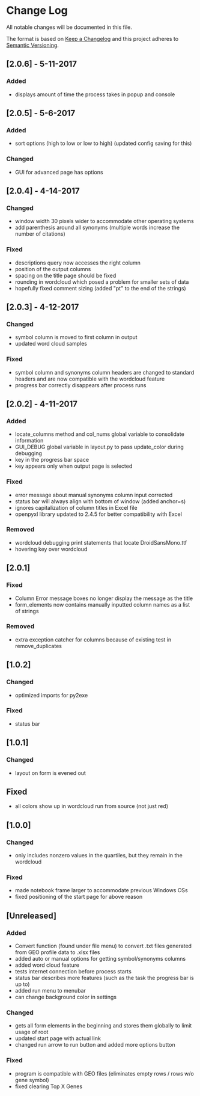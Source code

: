 # Change Log
All notable changes will be documented in this file.

The format is based on [Keep a Changelog](http://keepachangelog.com/)
and this project adheres to [Semantic Versioning](http://semver.org/).


## [2.0.6] - 5-11-2017
### Added
- displays amount of time the process takes in popup and console

## [2.0.5] - 5-6-2017
### Added
- sort options (high to low or low to high) (updated config saving for this)

### Changed
- GUI for advanced page has options

## [2.0.4] - 4-14-2017
### Changed
- window width 30 pixels wider to accommodate other operating systems
- add parenthesis around all synonyms (multiple words increase the number of citations)

### Fixed
- descriptions query now accesses the right column
- position of the output columns
- spacing on the title page should be fixed
- rounding in wordcloud which posed a problem for smaller sets of data
- hopefully fixed comment sizing (added "pt" to the end of the strings)

## [2.0.3] - 4-12-2017
### Changed
- symbol column is moved to first column in output
- updated word cloud samples

### Fixed
- symbol column and synonyms column headers are changed to standard headers
and are now compatible with the wordcloud feature
- progress bar correctly disappears after process runs

## [2.0.2] - 4-11-2017
### Added
- locate_columns method and col_nums global variable to consolidate information
- GUI_DEBUG global variable in layout.py to pass update_color during debugging
- key in the progress bar space
- key appears only when output page is selected

### Fixed
- error message about manual synonyms column input corrected
- status bar will always align with bottom of window (added anchor=s)
- ignores capitalization of column titles in Excel file
- openpyxl library updated to 2.4.5 for better compatibility with Excel

### Removed
- wordcloud debugging print statements that locate DroidSansMono.ttf
- hovering key over wordcloud

## [2.0.1]
### Fixed
- Column Error message boxes no longer display the message as the title
- form_elements now contains manually inputted column names as a list of strings

### Removed
- extra exception catcher for columns because of existing test in remove_duplicates

## [1.0.2]
### Changed
- optimized imports for py2exe

### Fixed
- status bar

## [1.0.1]
### Changed
- layout on form is evened out

## Fixed
- all colors show up in wordcloud run from source (not just red)

## [1.0.0]
### Changed
- only includes nonzero values in the quartiles, but they remain in the wordcloud

### Fixed
- made notebook frame larger to accommodate previous Windows OSs
- fixed positioning of the start page for above reason

## [Unreleased]
### Added
- Convert function (found under file menu) to convert .txt files
generated from GEO profile data to .xlsx files
- added auto or manual options for getting symbol/synonyms columns
- added word cloud feature
- tests internet connection before process starts
- status bar describes more features (such as the task the progress bar is up to)
- added run menu to menubar
- can change background color in settings

### Changed
- gets all form elements in the beginning and stores them globally to limit usage of root
- updated start page with actual link
- changed run arrow to run button and added more options button

### Fixed
- program is compatible with GEO files (eliminates empty rows / rows w/o gene symbol)
- fixed clearing Top X Genes

